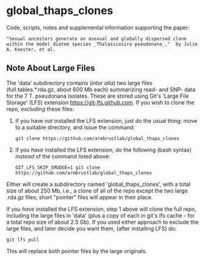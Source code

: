 # global_thaps_clones

Code, scripts, notes and supplemental information supporting the paper:

    "Sexual ancestors generate an asexual and globally dispersed clone
    within the model diatom species _Thalassiosira pseudonana_,"  by Julie
    A. Koester, et al.

## Note About Large Files

The 'data' subdirectory contains (_inter alia_) two large files
(full.tables.*.rda.gz, about 600 Mb each) summarizing read- and SNP-
data for the 7 T. pseudonana isolates.  These are stored using Git's
'Large File Storage' (LFS) extension <https://git-lfs.github.com>.  If
you wish to clone the repo, _excluding_ these files:
  1. if you have _not_ installed the LFS extension, just do the usual
     thing:  move to a suitable directory, and issue the command:

         git clone https://github.com/armbrustlab/global_thaps_clones

  2. if you _have_ installed the LFS extension, do the following (bash
     syntax) _instead_ of the command listed above:

         GIT_LFS_SKIP_SMUDGE=1 git clone https://github.com/armbrustlab/global_thaps_clones

Either will create a subdirectory named 'global\_thaps\_clones', with
a total size of about 250 Mb, i.e., a clone of all of the repo except
the two large .rda.gz files; short "pointer" files will appear in
their place.

If you _have_ installed the LFS extension, step 1 above will clone the
full repo, including the large files in 'data' (plus a copy of each in
git's lfs cache - for a total repo size of about 2.5 Gb).  If you used
either approach to exclude the large files, and later decide you want
them, (after installing LFS) do:

    git lfs pull

This will replace both pointer files by the large originals.
